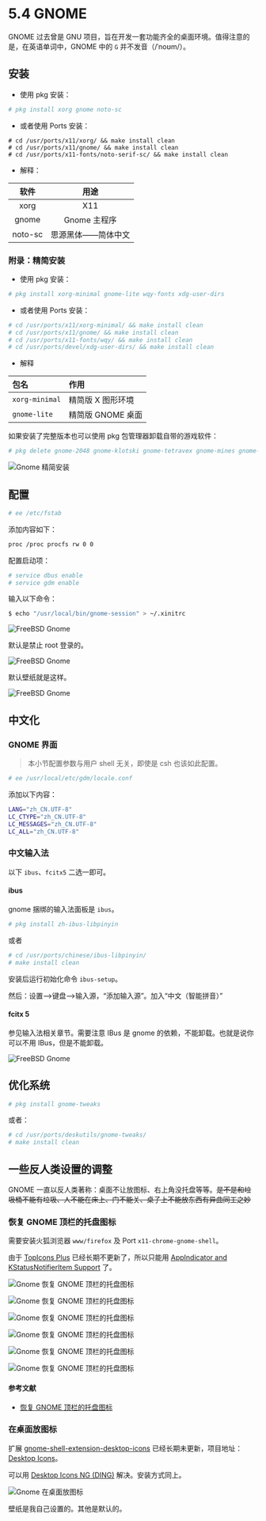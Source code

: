 # 5.4 GNOME

GNOME 过去曾是 GNU 项目，旨在开发一套功能齐全的桌面环境。值得注意的是，在英语单词中，GNOME 中的 `G` 并不发音（/ˈnoʊm/）。

## 安装

- 使用 pkg 安装：

```sh
# pkg install xorg gnome noto-sc
```

- 或者使用 Ports 安装：

```
# cd /usr/ports/x11/xorg/ && make install clean
# cd /usr/ports/x11/gnome/ && make install clean
# cd /usr/ports/x11-fonts/noto-serif-sc/ && make install clean
```

- 解释：

|     软件      |            用途            |
| :-----------: | :------------------------: |
|     xorg      |            X11             |
|     gnome     |        Gnome 主程序        |
|    noto-sc    |     思源黑体——简体中文     |


### 附录：精简安装

- 使用 pkg 安装：

```sh
# pkg install xorg-minimal gnome-lite wqy-fonts xdg-user-dirs
```


- 或者使用 Ports 安装：

```sh
# cd /usr/ports/x11/xorg-minimal/ && make install clean
# cd /usr/ports/x11/gnome/ && make install clean
# cd /usr/ports/x11-fonts/wqy/ && make install clean
# cd /usr/ports/devel/xdg-user-dirs/ && make install clean
```

- 解释


| 包名             | 作用             |
|:------------------|:------------------|
| `xorg-minimal`   | 精简版 X 图形环境 |
| `gnome-lite`     | 精简版 GNOME 桌面 |

如果安装了完整版本也可以使用 pkg 包管理器卸载自带的游戏软件：

```sh
# pkg delete gnome-2048 gnome-klotski gnome-tetravex gnome-mines gnome-taquin gnome-sudoku gnome-robots gnome-nibbles lightsoff tali quadrapassel swell-foop gnome-mahjongg five-or-more iagno aisleriot four-in-a-row
```

![Gnome 精简安装](../.gitbook/assets/gnome-lite.png)

## 配置

```sh
# ee /etc/fstab
```

添加内容如下：

```sh
proc /proc procfs rw 0 0
```

配置启动项：

```sh
# service dbus enable
# service gdm enable
```

输入以下命令：

```sh
$ echo "/usr/local/bin/gnome-session" > ~/.xinitrc
```

![FreeBSD Gnome](../.gitbook/assets/gnome1.png)

默认是禁止 root 登录的。

![FreeBSD Gnome](../.gitbook/assets/gnome2.png)

默认壁纸就是这样。

![FreeBSD Gnome](../.gitbook/assets/gnome3-1.png)

## 中文化

### GNOME 界面

> 本小节配置参数与用户 shell 无关，即使是 csh 也该如此配置。

```sh
# ee /usr/local/etc/gdm/locale.conf
```

添加以下内容：

```sh
LANG="zh_CN.UTF-8"
LC_CTYPE="zh_CN.UTF-8"
LC_MESSAGES="zh_CN.UTF-8"
LC_ALL="zh_CN.UTF-8"
```

### 中文输入法

以下 `ibus`、`fcitx5` 二选一即可。

#### ibus

gnome 捆绑的输入法面板是 `ibus`。

```sh
# pkg install zh-ibus-libpinyin
```

或者

```sh
# cd /usr/ports/chinese/ibus-libpinyin/
# make install clean
```

安装后运行初始化命令 `ibus-setup`。

然后：设置——>键盘——>输入源，“添加输入源”。加入“中文（智能拼音）”

#### fcitx 5

参见输入法相关章节。需要注意 IBus 是 gnome 的依赖，不能卸载。也就是说你可以不用 IBus，但是不能卸载。

![FreeBSD Gnome](../.gitbook/assets/gnome4-1.png)

## 优化系统

```sh
# pkg install gnome-tweaks
```

或者：

```sh
# cd /usr/ports/deskutils/gnome-tweaks/ 
# make install clean
```

## 一些反人类设置的调整

GNOME 一直以反人类著称：桌面不让放图标、右上角没托盘等等。~~是不是和垃圾桶不能有垃圾、人不能在床上、门不能关、桌子上不能放东西有异曲同工之妙~~

### 恢复 GNOME 顶栏的托盘图标

需要安装火狐浏览器 `www/firefox` 及 Port `x11-chrome-gnome-shell`。

由于 [TopIcons Plus](https://extensions.gnome.org/extension/1031/topicons/) 已经长期不更新了，所以只能用 [AppIndicator and KStatusNotifierItem Support](https://extensions.gnome.org/extension/615/appindicator-support/) 了。

![Gnome 恢复 GNOME 顶栏的托盘图标](../.gitbook/assets/gnome3.png)

![Gnome 恢复 GNOME 顶栏的托盘图标](../.gitbook/assets/gnome4.png)

![Gnome 恢复 GNOME 顶栏的托盘图标](../.gitbook/assets/gnome5.png)

![Gnome 恢复 GNOME 顶栏的托盘图标](../.gitbook/assets/gnome6.png)

![Gnome 恢复 GNOME 顶栏的托盘图标](../.gitbook/assets/gnome7.png)

![Gnome 恢复 GNOME 顶栏的托盘图标](../.gitbook/assets/gnome8.png)

#### 参考文献

- [恢复 GNOME 顶栏的托盘图标](https://linuxstory.org/restore-tray-icon-for-gnome-top-bar/)

### 在桌面放图标

扩展 [gnome-shell-extension-desktop-icons](https://extensions.gnome.org/extension/1465/desktop-icons/) 已经长期未更新，项目地址：[Desktop Icons](https://gitlab.gnome.org/World/ShellExtensions/desktop-icons)。

可以用 [Desktop Icons NG (DING)](https://extensions.gnome.org/extension/2087/desktop-icons-ng-ding/) 解决。安装方式同上。

![Gnome 在桌面放图标](../.gitbook/assets/gnome9.png)

壁纸是我自己设置的。其他是默认的。
